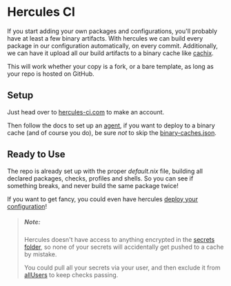 # Hercules CI
If you start adding your own packages and configurations, you'll probably have
at least a few binary artifacts. With hercules we can build every package in
our configuration automatically, on every commit. Additionally, we can have it
upload all our build artifacts to a binary cache like [cachix][cachix].

This will work whether your copy is a fork, or a bare template, as long as your
repo is hosted on GitHub.

## Setup
Just head over to [hercules-ci.com](https://hercules-ci.com) to make an account.

Then follow the docs to set up an [agent][agent], if you want to deploy to a
binary cache (and of course you do), be sure _not_ to skip the
[binary-caches.json][cache].

## Ready to Use
The repo is already set up with the proper _default.nix_ file, building all
declared packages, checks, profiles and shells. So you can see if something
breaks, and never build the same package twice!

If you want to get fancy, you could even have hercules
[deploy your configuration](https://docs.hercules-ci.com/hercules-ci-effects/guide/deploy-a-nixos-machine/)!

> ##### _Note:_
> Hercules doesn't have access to anything encrypted in the
> [secrets folder](../../secrets), so none of your secrets will accidentally get
> pushed to a cache by mistake.
>
> You could pull all your secrets via your user, and then exclude it from
> [allUsers](https://github.com/nrdxp/devos/blob/nrd/suites/default.nix#L17)
> to keep checks passing.

[agent]: https://docs.hercules-ci.com/hercules-ci/getting-started/#github
[cache]: https://docs.hercules-ci.com/hercules-ci/getting-started/deploy/nixos/#_3_configure_a_binary_cache
[cachix]: https://cachix.org
